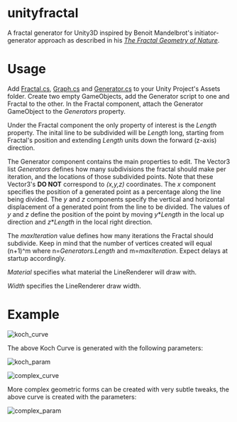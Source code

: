 # unityfractal
A fractal generator for Unity3D inspired by Benoit Mandelbrot's initiator-generator approach as described in his [_The Fractal Geometry of Nature_].

# Usage
Add [Fractal.cs], [Graph.cs] and [Generator.cs] to your Unity Project's Assets folder. Create two empty GameObjects, add the Generator script to one and Fractal to the other. In the Fractal component, attach the Generator GameObject to the _Generators_ property.

Under the Fractal component the only property of interest is the _Length_ property. The inital line to be subdivided will be _Length_ long, starting from Fractal's position and extending _Length_ units down the forward (z-axis) direction.

The Generator component contains the main properties to edit. The Vector3 list _Generators_ defines how many subdivisions the fractal should make per iteration, and the locations of those subdivided points. Note that these Vector3's __DO NOT__ correspond to _(x,y,z)_ coordinates. The _x_ component specifies the position of a generated point as a percentage along the line being divided. The _y_ and _z_ components specify the vertical and horizontal displacement of a generated point from the line to be divided. The values of _y_ and _z_ define the position of the point by moving _y_\*_Length_ in the local up direction and _z_\*_Length_ in the local right direction.

The _maxIteration_ value defines how many iterations the Fractal should subdivide. Keep in mind that the number of vertices created will equal (n+1)^m where n=_Generators.Length_ and m=_maxIteration_. Expect delays at startup accordingly.

_Material_ specifies what material the LineRenderer will draw with.

_Width_ specifies the LineRenderer draw width.

# Example

![koch_curve]

The above Koch Curve is generated with the following parameters:

![koch_param]

![complex_curve]

More complex geometric forms can be created with very subtle tweaks, the above curve is created with the parameters:

![complex_param]

[_The Fractal Geometry of Nature_]: https://en.wikipedia.org/wiki/The_Fractal_Geometry_of_Nature
[Fractal.cs]: https://github.com/tylerpayne/unityfractal/blob/master/Fractal.cs
[Generator.cs]: https://github.com/tylerpayne/unityfractal/blob/master/Generator.cs
[Graph.cs]:https://github.com/tylerpayne/unityfractal/blob/master/Graph.cs
[koch_curve]: https://github.com/tylerpayne/unityfractal/blob/master/koch.PNG "Koch Curve"
[koch_param]: https://github.com/tylerpayne/unityfractal/blob/master/koch_parameters.PNG "Koch Param"
[complex_curve]: https://github.com/tylerpayne/unityfractal/blob/master/complex.PNG "Complex Curve"
[complex_param]: https://github.com/tylerpayne/unityfractal/blob/master/complex_parameters.PNG "Complex Param"
